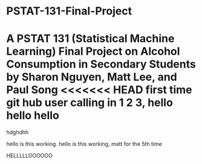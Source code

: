 # PSTAT-131-Final-Project
 A PSTAT 131 (Statistical Machine Learning) Final Project on Alcohol Consumption in Secondary Students by Sharon Nguyen, Matt Lee, and Paul Song
<<<<<<< HEAD
first time git hub user calling in 1 2 3, hello hello hello
=======
hdghdhh

hello is this working. hello is this working, matt for the 5th time

HELLLLLOOOOOO